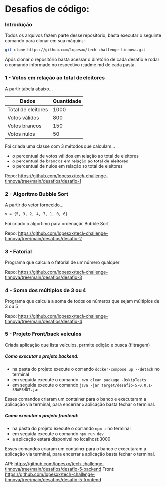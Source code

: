 # Desafios de código:

### Introdução

Todos os arquivos fazem parte desse repositório, basta executar o seguinte comando para clonar em sua máquina:

```sh
git clone https://github.com/lopesxx/tech-challenge-tinnova.git
```

Após clonar o repositório basta acessar o diretório de cada desafio e rodar o comando informado no respectivo readme.md de cada pasta.

### 1 - Votos em relação ao total de eleitores

A partir tabela abaixo...

| Dados | Quantidade |
| ------ | ------ |
| Total de eleitores | 1000 |
| Votos válidos | 800 |
| Votos brancos | 150 |
| Votos nulos | 50 |

Foi criada uma classe com 3 métodos que calculam...
- o percentual de votos válidos em relação ao total de eleitores
- o percentual de brancos em relação ao total de eleitores
- o percentual de nulos em relação ao total de eleitores
  
Repo: https://github.com/lopesxx/tech-challenge-tinnova/tree/main/desafios/desafio-1

### 2 - Algoritmo Bubble Sort

A partir do vetor fornecido...

```sh
v = {5, 3, 2, 4, 7, 1, 0, 6}
```

Foi criado o algortimo para ordenação Bubble Sort

Repo: https://github.com/lopesxx/tech-challenge-tinnova/tree/main/desafios/desafio-2

### 3 - Fatorial

Programa que calcula o fatorial de um número qualquer 

Repo: https://github.com/lopesxx/tech-challenge-tinnova/tree/main/desafios/desafio-3

### 4 - Soma dos múltiplos de 3 ou 4

Programa que calcula a soma de todos os números que sejam múltiplos de 3 ou 5

Repo: https://github.com/lopesxx/tech-challenge-tinnova/tree/main/desafios/desafio-4


### 5 - Projeto Front/back veículos

Criada aplicação que lista veículos, permite edição e busca (filtragem)

##### Como executar o projeto backend:
  - na pasta do projeto execute o comando ``` docker-compose up --detach ```  no terminal
  - em seguida execute o comando ``` mvn clean package -DskipTests```
  - em seguida execute o comando  ``` java -jar target/desafio-5-0.0.1-SNAPSHOT.jar ```

Esses comandos criaram um container para o banco e executaram a aplicação via terminal, para encerrar a aplicação basta fechar o terminal.

##### Como executar o projeto frontend:
  - na pasta do projeto execute o comando ``` npm i ``` no terminal
  - em seguida execute o comando ``` npm run dev ```
  - a aplicação estará disponível no localhost:3000
    
Esses comandos criaram um container para o banco e executaram a aplicação via terminal, para encerrar a aplicação basta fechar o terminal.

API: https://github.com/lopesxx/tech-challenge-tinnova/tree/main/desafios/desafio-5-backend
Front: https://github.com/lopesxx/tech-challenge-tinnova/tree/main/desafios/desafio-5-frontend
